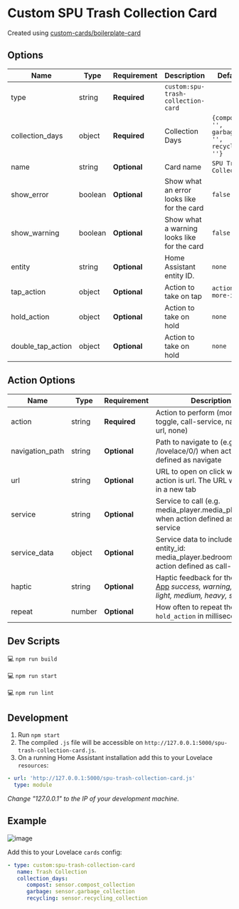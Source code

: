 # Custom SPU Trash Collection Card

Created using [custom-cards/boilerplate-card](https://github.com/custom-cards/boilerplate-card)

## Options

| Name              | Type    | Requirement  | Description                                 | Default                                     |
| ----------------- | ------- | ------------ | ------------------------------------------- | ------------------------------------------- |
| type              | string  | **Required** | `custom:spu-trash-collection-card`          |                                             |
| collection_days   | object  | **Required** | Collection Days                             | `{compost: '', garbage: '', recyclyng: ''}` |
| name              | string  | **Optional** | Card name                                   | `SPU Trash Collection`                      |
| show_error        | boolean | **Optional** | Show what an error looks like for the card  | `false`                                     |
| show_warning      | boolean | **Optional** | Show what a warning looks like for the card | `false`                                     |
| entity            | string  | **Optional** | Home Assistant entity ID.                   | `none`                                      |
| tap_action        | object  | **Optional** | Action to take on tap                       | `action: more-info`                         |
| hold_action       | object  | **Optional** | Action to take on hold                      | `none`                                      |
| double_tap_action | object  | **Optional** | Action to take on hold                      | `none`                                      |

## Action Options

| Name            | Type   | Requirement  | Description                                                                                                                            | Default     |
| --------------- | ------ | ------------ | -------------------------------------------------------------------------------------------------------------------------------------- | ----------- |
| action          | string | **Required** | Action to perform (more-info, toggle, call-service, navigate url, none)                                                                | `more-info` |
| navigation_path | string | **Optional** | Path to navigate to (e.g. /lovelace/0/) when action defined as navigate                                                                | `none`      |
| url             | string | **Optional** | URL to open on click when action is url. The URL will open in a new tab                                                                | `none`      |
| service         | string | **Optional** | Service to call (e.g. media_player.media_play_pause) when action defined as call-service                                               | `none`      |
| service_data    | object | **Optional** | Service data to include (e.g. entity_id: media_player.bedroom) when action defined as call-service                                     | `none`      |
| haptic          | string | **Optional** | Haptic feedback for the [Beta IOS App](http://home-assistant.io/ios/beta) _success, warning, failure, light, medium, heavy, selection_ | `none`      |
| repeat          | number | **Optional** | How often to repeat the `hold_action` in milliseconds.                                                                                 | `non`       |

## Dev Scripts

💻 `npm run build`

💻 `npm run start`

💻 `npm run lint`

## Development

1. Run `npm start`
2. The compiled `.js` file will be accessible on
   `http://127.0.0.1:5000/spu-trash-collection-card.js`.
3. On a running Home Assistant installation add this to your Lovelace `resources`:

```yaml
- url: 'http://127.0.0.1:5000/spu-trash-collection-card.js'
  type: module
```

_Change "127.0.0.1" to the IP of your development machine._

## Example

![image](https://user-images.githubusercontent.com/14980353/81027899-41b44c00-8e34-11ea-8d58-a1f2c51bed91.png)

Add this to your Lovelace `cards` config:

```yaml
- type: custom:spu-trash-collection-card
   name: Trash Collection
   collection_days:
      compost: sensor.compost_collection
      garbage: sensor.garbage_collection
      recycling: sensor.recycling_collection
```

